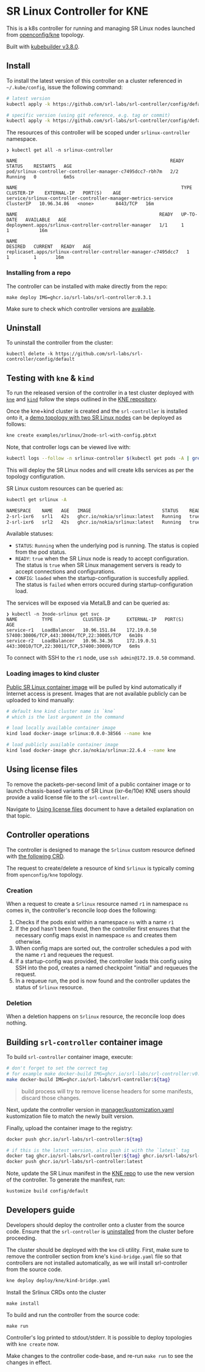 # SR Linux Controller for KNE

This is a k8s controller for running and managing SR Linux nodes launched from [openconfig/kne](https://github.com/openconfig/kne) topology.

Built with [kubebuilder v3.8.0](https://github.com/kubernetes-sigs/kubebuilder/releases/tag/v3.8.0).

## Install

To install the latest version of this controller on a cluster referenced in `~/.kube/config`, issue the following command:

```bash
# latest version
kubectl apply -k https://github.com/srl-labs/srl-controller/config/default

# specific version (using git reference, e.g. tag or commit)
kubectl apply -k https://github.com/srl-labs/srl-controller/config/default?ref=v0.3.1
```

The resources of this controller will be scoped under `srlinux-controller` namespace.

```text
❯ kubectl get all -n srlinux-controller

NAME                                                        READY   STATUS    RESTARTS   AGE
pod/srlinux-controller-controller-manager-c7495dcc7-rbh7m   2/2     Running   0          6m5s

NAME                                                            TYPE        CLUSTER-IP    EXTERNAL-IP   PORT(S)    AGE
service/srlinux-controller-controller-manager-metrics-service   ClusterIP   10.96.34.86   <none>        8443/TCP   16m

NAME                                                    READY   UP-TO-DATE   AVAILABLE   AGE
deployment.apps/srlinux-controller-controller-manager   1/1     1            1           16m

NAME                                                              DESIRED   CURRENT   READY   AGE
replicaset.apps/srlinux-controller-controller-manager-c7495dcc7   1         1         1       16m
```

### Installing from a repo

The controller can be installed with make directly from the repo:

```text
make deploy IMG=ghcr.io/srl-labs/srl-controller:0.3.1
```

Make sure to check which controller versions are [available](https://github.com/srl-labs/srl-controller/pkgs/container/srl-controller/versions).

## Uninstall

To uninstall the controller from the cluster:

```text
kubectl delete -k https://github.com/srl-labs/srl-controller/config/default
```

## Testing with `kne` & `kind`

To run the released version of the controller in a test cluster deployed with [`kne`](https://github.com/openconfig/kne) and [`kind`](https://kind.sigs.k8s.io/) follow the steps outlined in the [KNE repository](https://github.com/openconfig/kne/tree/main/docs).

Once the kne+kind cluster is created and the `srl-controller` is installed onto it, a [demo topology with two SR Linux nodes](https://github.com/openconfig/kne/blob/db5fe5be01a1b6b65bd79e740e2c819c5aeb50b0/examples/srlinux/2node-srl-with-config.pbtxt) can be deployed as follows:

```bash
kne create examples/srlinux/2node-srl-with-config.pbtxt
```

Note, that controller logs can be viewed live with:

```bash
kubectl logs --follow -n srlinux-controller $(kubectl get pods -A | grep srlinux-controller | awk '{print $2}')
```

This will deploy the SR Linux nodes and will create k8s services as per the topology configuration.

SR Linux custom resources can be queried as:

```bash
kubectl get srlinux -A

NAMESPACE    NAME   AGE   IMAGE                          STATUS    READY   CONFIG
2-srl-ixr6   srl1   42s   ghcr.io/nokia/srlinux:latest   Running   true    failed
2-srl-ixr6   srl2   42s   ghcr.io/nokia/srlinux:latest   Running   true    loaded
```

Available statuses:

- `STATUS`: `Running` when the underlying pod is running. The status is copied from the pod status.
- `READY`: `true` when the SR Linux node is ready to accept configuration. The status is `true` when SR Linux management servers is ready to accept connections and configurations.
- `CONFIG`: `loaded` when the startup-configuration is succesfully applied. The status is `failed` when errors occured during startup-configuration load.

The services will be exposed via MetalLB and can be queried as:

```text
❯ kubectl -n 3node-srlinux get svc
NAME         TYPE           CLUSTER-IP      EXTERNAL-IP   PORT(S)                                      AGE
service-r1   LoadBalancer   10.96.151.84    172.19.0.50   57400:30006/TCP,443:30004/TCP,22:30005/TCP   6m10s
service-r2   LoadBalancer   10.96.34.36     172.19.0.51   443:30010/TCP,22:30011/TCP,57400:30009/TCP   6m9s
```

To connect with SSH to the `r1` node, use `ssh admin@172.19.0.50` command.

### Loading images to kind cluster

[Public SR Linux container image](https://github.com/nokia/srlinux-container-image) will be pulled by kind automatically if Internet access is present. Images that are not available publicly can be uploaded to kind manually:

```bash
# default kne kind cluster name is `kne`
# which is the last argument in the command

# load locally available container image
kind load docker-image srlinux:0.0.0-38566 --name kne

# load publicly available container image
kind load docker-image ghcr.io/nokia/srlinux:22.6.4 --name kne
```

## Using license files

To remove the packets-per-second limit of a public container image or to launch chassis-based variants of SR Linux (ixr-6e/10e) KNE users should provide a valid license file to the `srl-controller`.

Navigate to [Using license files](docs/using-licenses.md) document to have a detailed explanation on that topic.

## Controller operations

The controller is designed to manage the `Srlinux` custom resource defined with [the following CRD](https://doc.crds.dev/github.com/srl-labs/srl-controller).

The request to create/delete a resource of kind `Srlinux` is typically coming from `openconfig/kne` topology.

### Creation

When a request to create a `Srlinux` resource named `r1` in namespace `ns` comes in, the controller's reconcile loop does the following:

1. Checks if the pods exist within a namespace `ns` with a name `r1`
2. If the pod hasn't been found, then the controller first ensures that the necessary config maps exist in namespace `ns` and creates them otherwise.
3. When config maps are sorted out, the controller schedules a pod with the name `r1` and requeues the request.
4. If a startup-config was provided, the controller loads this config using SSH into the pod, creates a named checkpoint "initial" and requeues the request.
5. In a requeue run, the pod is now found and the controller updates the status of `Srlinux` resource.

### Deletion

When a deletion happens on `Srlinux` resource, the reconcile loop does nothing.

## Building `srl-controller` container image

To build `srl-controller` container image, execute:

```bash
# don't forget to set the correct tag
# for example make docker-build IMG=ghcr.io/srl-labs/srl-controller:v0.6.0
make docker-build IMG=ghcr.io/srl-labs/srl-controller:${tag}
```

> build process will try to remove license headers for some manifests, discard those changes.

Next, update the controller version in [manager/kustomization.yaml](config/manager/kustomization.yaml) kustomization file to match the newly built version.

Finally, upload the container image to the registry:

```bash
docker push ghcr.io/srl-labs/srl-controller:${tag}

# if this is the latest version, also push it with the `latest` tag
docker tag ghcr.io/srl-labs/srl-controller:${tag} ghcr.io/srl-labs/srl-controller:latest
docker push ghcr.io/srl-labs/srl-controller:latest
```

Note, update the SR Linux manifest in the [KNE repo](https://github.com/openconfig/kne/) to use the new version of the controller. To generate the manifest, run:

```bash
kustomize build config/default
```

## Developers guide

Developers should deploy the controller onto a cluster from the source code. Ensure that the `srl-controller` is [uninstalled](#uninstall) from the cluster before proceeding.

The cluster should be deployed with the `kne` cli utility. First, make sure to remove the controller section from kne's `kind-bridge.yaml` file so that controllers are not installed automatically, as we will install srl-controller from the source code.

```bash
kne deploy deploy/kne/kind-bridge.yaml
```

Install the Srlinux CRDs onto the cluster

```
make install
```

To build and run the controller from the source code:

```
make run
```

Controller's log printed to stdout/stderr. It is possible to deploy topologies with `kne create` now.

Make changes to the controller code-base, and re-run `make run` to see the changes in effect.
